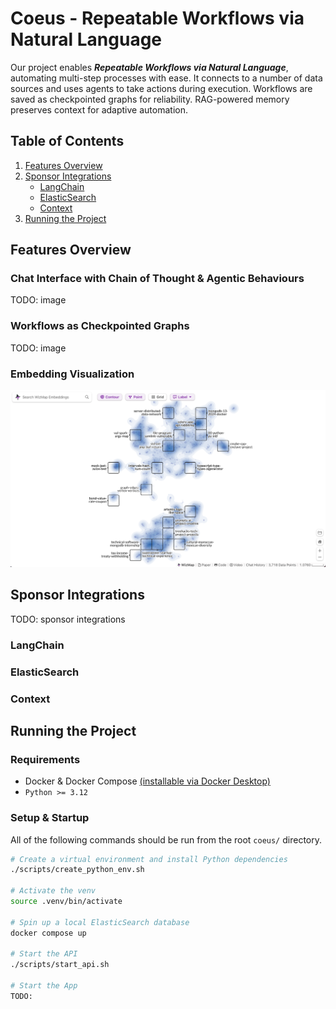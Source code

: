 # Coeus - Repeatable Workflows via Natural Language

Our project enables **_Repeatable Workflows via Natural Language_**, automating multi-step processes with ease. It connects to a number of data sources and uses agents to take actions during execution. Workflows are saved as checkpointed graphs for reliability. RAG-powered memory preserves context for adaptive automation.

## Table of Contents

1. [Features Overview](#features-overview)
2. [Sponsor Integrations](#sponsor-integrations)
    - [LangChain](#langchain)
    - [ElasticSearch](#elasticsearch)
    - [Context](#context)
3. [Running the Project](#running-the-project)

## Features Overview

### Chat Interface with Chain of Thought & Agentic Behaviours

TODO: image

### Workflows as Checkpointed Graphs

TODO: image

### Embedding Visualization

![Embedding Visualization](assets/embedding-visualization.png)

## Sponsor Integrations

TODO: sponsor integrations

### LangChain

### ElasticSearch

### Context



## Running the Project

### Requirements

- Docker & Docker Compose [(installable via Docker Desktop)](https://www.docker.com/products/docker-desktop/)
- `Python >= 3.12`

### Setup & Startup

All of the following commands should be run from the root `coeus/` directory.

```sh
# Create a virtual environment and install Python dependencies
./scripts/create_python_env.sh

# Activate the venv
source .venv/bin/activate

# Spin up a local ElasticSearch database
docker compose up

# Start the API
./scripts/start_api.sh

# Start the App
TODO:
```
